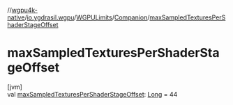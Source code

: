 //[wgpu4k-native](../../../../index.md)/[io.ygdrasil.wgpu](../../index.md)/[WGPULimits](../index.md)/[Companion](index.md)/[maxSampledTexturesPerShaderStageOffset](max-sampled-textures-per-shader-stage-offset.md)

# maxSampledTexturesPerShaderStageOffset

[jvm]\
val [maxSampledTexturesPerShaderStageOffset](max-sampled-textures-per-shader-stage-offset.md): [Long](https://kotlinlang.org/api/core/kotlin-stdlib/kotlin/-long/index.html) = 44